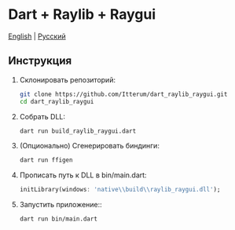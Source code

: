 # Dart + Raylib + Raygui

[English](README.md) | [Русский](README_ru.md)

## Инструкция

1. Склонировать репозиторий:
   ```bash
   git clone https://github.com/Itterum/dart_raylib_raygui.git
   cd dart_raylib_raygui
   ```

2. Собрать DLL:
   ```bash
   dart run build_raylib_raygui.dart
   ```

3. (Опционально) Сгенерировать биндинги:
   ```bash
   dart run ffigen
   ```

4. Прописать путь к DLL в bin/main.dart:
   ```dart
   initLibrary(windows: 'native\\build\\raylib_raygui.dll');
   ```

5. Запустить приложение::
   ```bash
   dart run bin/main.dart
   ```
